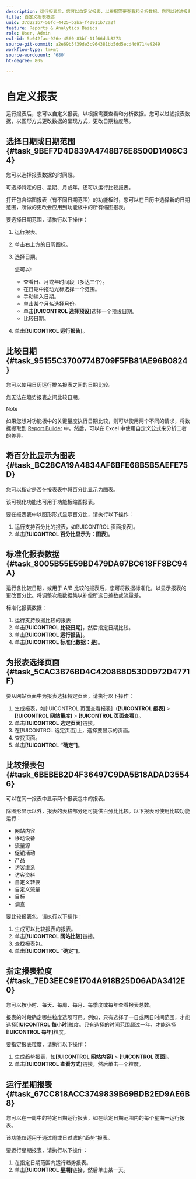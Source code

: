 ```yaml
---
description: 运行报表后，您可以自定义报表，以根据需要查看和分析数据。您可以过滤报表数据，以图形方式更改数据的呈现方式，更改日期粒度等。
title: 自定义报表概述
uuid: 37d221b7-50fd-4425-b2ba-f40911b72a2f
feature: Reports & Analytics Basics
role: User, Admin
exl-id: 5a042fac-926e-4560-83bf-11f66ddb8273
source-git-commit: a2e69b5f39de3c964381bb5dd5ecd4d9714e9249
workflow-type: tm+mt
source-wordcount: '680'
ht-degree: 80%

---
```


# 自定义报表

运行报表后，您可以自定义报表，以根据需要查看和分析数据。您可以过滤报表数据，以图形方式更改数据的呈现方式，更改日期粒度等。

## 选择日期或日期范围 {#task_9BEF7D4D839A4748B76E8500D1406C34}

您可以选择报表数据的时间段。

<!-- 

t_reports_select_date.xml

 -->

可选择特定的日、星期、月或年。还可以运行比较报表。

打开包含缩图报表（有不同日期范围）的功能板时，您可以在日历中选择新的日期范围，所做的更改会应用到功能板中的所有缩图报表。

要选择日期范围，请执行以下操作：

1. 运行报表。
1. 单击右上方的日历图标。
1. 选择日期。

   您可以:

   * 查看日、月或年时间段（多达三个）。
   * 在日期中拖动光标选择一个范围。
   * 手动输入日期。
   * 单击某个月名选择月份。
   * 单击&#x200B;**[!UICONTROL 选择预设]**&#x200B;选择一个预设日期。
   * 比较日期。

1. 单击&#x200B;**[!UICONTROL 运行报告]**。

## 比较日期 {#task_95155C3700774B709F5FB81AE96B0824}

您可以使用日历运行排名报表之间的日期比较。

<!-- 

t_reports_comparing_dates.xml

 -->

您无法在趋势报表之间比较日期。

>[!NOTE]
>
>如果您想对功能板中的关键量度执行日期比较，则可以使用两个不同的请求，将数据提取到 [Report Builder](https://experienceleague.adobe.com/docs/analytics/analyze/report-builder/home.html) 中。然后，可以在 Excel 中使用自定义公式来分析二者的差异。

<!-- delete this procedure, but what about this entire "Compare dates" section?

To compare dates between ranked reports in Reports & analytics: 

1. Run a report.
1. Click the calendar at the top right.
1. Click **[!UICONTROL Compare Dates]**.
1. Select the dates you want to use.
1. Click **[!UICONTROL Run Report]**.

-->

## 将百分比显示为图表 {#task_BC28CA19A4834AF6BFE68B5B5AEFE75D}

您可以指定是否在报表表中将百分比显示为图表。

<!-- 

t_reports_graph_percent.xml

 -->

该可视化功能也可用于功能板缩图报表。

要在报表表中以图形形式显示百分比，请执行以下操作：

1.  运行支持百分比的报表，如[!UICONTROL 页面报表]。
1.  单击&#x200B;**[!UICONTROL 百分比显示为：图表]**。

## 标准化报表数据 {#task_8005B55E59BD479DA67BC618FF8BC94A}

<!-- 

t_reports_normalize.xml

 -->

运行含比较日期，或用于 A/B 比较的报表后，您可将数据标准化，以显示报表的更改百分比。将调整次级数据集以补偿所选日差数或流量差。

标准化报表数据：

1.  运行支持数据比较的报表
1.  单击&#x200B;**[!UICONTROL 比较日期]**，然后指定日期比较。
1. 单击&#x200B;**[!UICONTROL 运行报告]**。
1.  单击&#x200B;**[!UICONTROL 标准化数据：是]**。

## 为报表选择页面 {#task_5CAC3B76BD4C4208B8D53DD972D4771F}

要从网站页面中为报表选择特定页面，请执行以下操作：

<!-- 

t_reports_select_page.xml

 -->

1. 生成报表，如[!UICONTROL 页面查看报表]（**[!UICONTROL 报表]** > **[!UICONTROL 网站量度]** > **[!UICONTROL 页面查看]**）。
1.  单击&#x200B;**[!UICONTROL 选定页面]**&#x200B;链接。
1.  在[!UICONTROL 选定页面]上，选择要显示的页面。
1.  查找页面。
1. 单击&#x200B;**[!UICONTROL “确定”]**。

## 比较报表包 {#task_6BEBEB2D4F36497C9DA5B18ADAD35546}

可以在同一报表中显示两个报表包中的报表。

<!-- 

t_reports_compare_suites.xml

 -->

除图形显示以外，报表的表格部分还可提供百分比比较。以下报表可使用比较功能运行：

* 网站内容
* 移动设备
* 流量源
* 促销活动
* 产品
* 访客维系
* 访客资料
* 自定义转换
* 自定义流量
* 目标
* 调查

要比较报表包，请执行以下操作：

1.  生成可以比较报表的报表。
1.  单击&#x200B;**[!UICONTROL 网站比较]**&#x200B;链接。
1.  查找报表包。
1. 单击&#x200B;**[!UICONTROL “确定”]**。

## 指定报表粒度 {#task_7ED3EEC9E1704A918B25D06ADA3412E0}

您可以按小时、每天、每周、每月、每季度或每年查看报表总数。

<!-- 

t_reports_granularity.xml

 -->

报表的时段确定哪些粒度选项可用。例如，只有选择了一日或两日时间范围，才能选择&#x200B;**[!UICONTROL 每小时]**&#x200B;粒度。只有选择的时间范围超过一年，才能选择&#x200B;**[!UICONTROL 每年]**&#x200B;粒度。

要指定报表粒度，请执行以下操作：

1.  生成趋势报表，如&#x200B;**[!UICONTROL 网站内容]** > **[!UICONTROL 页面]**。
1.  单击&#x200B;**[!UICONTROL 查看方式]**&#x200B;链接，然后单击一个粒度。

## 运行星期报表 {#task_67CC818ACC3749839B69BDB2ED9AE6B8}

您可以在一周中的特定日期运行报表，如在给定日期范围内的每个星期一运行报表。

<!-- 

t_reports_day_of_week.xml

 -->

该功能仅适用于通过周或日过滤的“趋势”报表。

要运行星期报表，请执行以下操作：

1.  在指定日期范围内运行趋势报表。
1. 单击&#x200B;**[!UICONTROL 星期]**&#x200B;链接，然后单击某一天。
